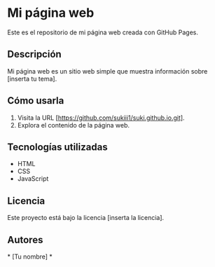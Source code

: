 # Mi página web

Este es el repositorio de mi página web creada con GitHub Pages.

## Descripción

Mi página web es un sitio web simple que muestra información sobre [inserta tu tema].

## Cómo usarla

1. Visita la URL [https://github.com/sukiii1/suki.github.io.git].
2. Explora el contenido de la página web.

## Tecnologías utilizadas

* HTML
* CSS
* JavaScript

## Licencia

Este proyecto está bajo la licencia [inserta la licencia].

## Autores

* [Tu nombre]
*

